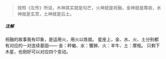 >按照《左传》所说，木神其实就是句芒，火神就是祝融，金神就是蓐收，水神就是玄冥，土神就是后土。

##### 注解
祝融的故事我有印象，是运用火，用火以炼就。
星座上，金、水、火、土分别都有对应的一对连续基固——
金：秤蝎、水：蟹狮、火：羊牛、土：摩瓶。
只剩下木星，也刚好可以对应四个变动。
